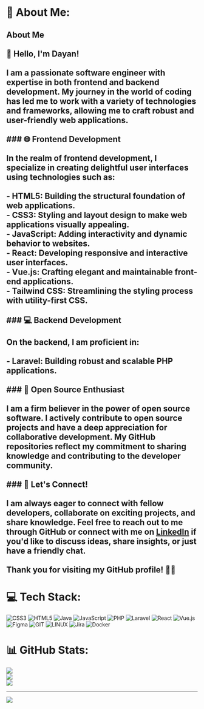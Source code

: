# 💫 About Me:
## About Me<br><br>👋 Hello, I'm Dayan!<br><br>I am a passionate software engineer with expertise in both frontend and backend development. My journey in the world of coding has led me to work with a variety of technologies and frameworks, allowing me to craft robust and user-friendly web applications.<br><br>### 🌐 Frontend Development<br><br>In the realm of frontend development, I specialize in creating delightful user interfaces using technologies such as:<br><br>- HTML5: Building the structural foundation of web applications.<br>- CSS3: Styling and layout design to make web applications visually appealing.<br>- JavaScript: Adding interactivity and dynamic behavior to websites.<br>- React: Developing responsive and interactive user interfaces.<br>- Vue.js: Crafting elegant and maintainable front-end applications.<br>- Tailwind CSS: Streamlining the styling process with utility-first CSS.<br><br>### 💻 Backend Development<br><br>On the backend, I am proficient in:<br><br>- Laravel: Building robust and scalable PHP applications.<br><br>### 🚀 Open Source Enthusiast<br><br>I am a firm believer in the power of open source software. I actively contribute to open source projects and have a deep appreciation for collaborative development. My GitHub repositories reflect my commitment to sharing knowledge and contributing to the developer community.<br><br>### 🌟 Let's Connect!<br><br>I am always eager to connect with fellow developers, collaborate on exciting projects, and share knowledge. Feel free to reach out to me through GitHub or connect with me on [LinkedIn](https://www.linkedin.com/in/yourusername) if you'd like to discuss ideas, share insights, or just have a friendly chat.<br><br>Thank you for visiting my GitHub profile! 👨‍💻<br>


# 💻 Tech Stack:
![CSS3](https://img.shields.io/badge/css3-%231572B6.svg?style=for-the-badge&logo=css3&logoColor=white) ![HTML5](https://img.shields.io/badge/html5-%23E34F26.svg?style=for-the-badge&logo=html5&logoColor=white) ![Java](https://img.shields.io/badge/java-%23ED8B00.svg?style=for-the-badge&logo=java&logoColor=white) ![JavaScript](https://img.shields.io/badge/javascript-%23323330.svg?style=for-the-badge&logo=javascript&logoColor=%23F7DF1E) ![PHP](https://img.shields.io/badge/php-%23777BB4.svg?style=for-the-badge&logo=php&logoColor=white) ![Laravel](https://img.shields.io/badge/laravel-%23FF2D20.svg?style=for-the-badge&logo=laravel&logoColor=white) ![React](https://img.shields.io/badge/react-%2320232a.svg?style=for-the-badge&logo=react&logoColor=%2361DAFB) ![Vue.js](https://img.shields.io/badge/vuejs-%2335495e.svg?style=for-the-badge&logo=vuedotjs&logoColor=%234FC08D) 	![Figma](https://img.shields.io/badge/figma-%23F24E1E.svg?style=for-the-badge&logo=figma&logoColor=white) ![GIT](https://img.shields.io/badge/Git-fc6d26?style=for-the-badge&logo=git&logoColor=white) ![LINUX](https://img.shields.io/badge/Linux-FCC624?style=for-the-badge&logo=linux&logoColor=black) ![Jira](https://img.shields.io/badge/jira-%230A0FFF.svg?style=for-the-badge&logo=jira&logoColor=white) ![Docker](https://img.shields.io/badge/docker-%230db7ed.svg?style=for-the-badge&logo=docker&logoColor=white)
# 📊 GitHub Stats:
![](https://github-readme-stats.vercel.app/api?username=dayansankalpa&theme=radical&hide_border=false&include_all_commits=true&count_private=true)<br/>
![](https://github-readme-streak-stats.herokuapp.com/?user=dayansankalpa&theme=radical&hide_border=false)<br/>
![](https://github-readme-stats.vercel.app/api/top-langs/?username=dayansankalpa&theme=radical&hide_border=false&include_all_commits=true&count_private=true&layout=compact)

---
[![](https://visitcount.itsvg.in/api?id=dayansankalpa&icon=0&color=0)](https://visitcount.itsvg.in)

<!-- Proudly created with GPRM ( https://gprm.itsvg.in ) -->
